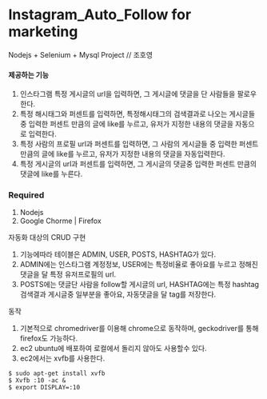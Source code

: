 # Instagram_Auto_Follow for marketing

Nodejs + Selenium + Mysql Project  // 조호영

#### 제공하는 기능
1. 인스타그램 특정 게시글의 url을 입력하면, 그 게시글에 댓글을 단 사람들을 팔로우 한다.
2. 특정 해시태그와 퍼센트를 입력하면, 특정해시태그의 검색결과로 나오는 게시글들 중 입력한 퍼센트 만큼의 글에 like를 누르고, 유저가 지정한 내용의 댓글을  자동으로 입력한다.
3. 특정 사람의 프로필 url과 퍼센트를 입력하면, 그 사람의 게시글들 중 입력한 퍼센트 만큼의 글에 like를 누르고, 유저가 지정한 내용의 댓글을 자동입력한다.
4. 특정 게시글의 url과 퍼센트를 입력하면, 그 게시글의 댓글중 입력한 퍼센트 만큼의 댓글에 like를 누른다.

### Required
1. Nodejs
2. Google Chorme | Firefox

자동화 대상의 CRUD 구현
1. 기능에따라 테이블은 ADMIN, USER, POSTS, HASHTAG가 있다.
2. ADMIN에는 인스타그램 계정정보, USER에는 특정비율로 좋아요를 누르고 정해진 댓글을 달 특정 유저프로필의 url.
3. POSTS에는 댓글단 사람을 follow할 게시글의 url, HASHTAG에는 특정 hashtag검색결과 게시글중 일부분을 좋아요, 자동댓글을 달 tag를 저장한다.

동작
1. 기본적으로 chromedriver를 이용해 chrome으로 동작하며, geckodriver를 통해 firefox도 가능하다.
2. ec2 ubuntu에 배포하여 로컬에서 돌리지 않아도 사용할수 있다.
3. ec2에서는 xvfb를 사용한다.
```
$ sudo apt-get install xvfb
$ Xvfb :10 -ac &
$ export DISPLAY=:10
```
